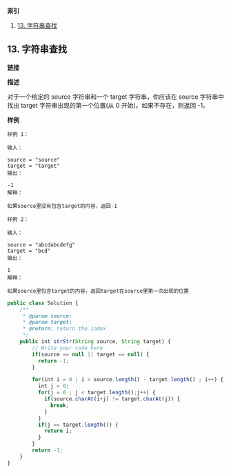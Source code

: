 **索引**

1. <a href="#13">13. 字符串查找</a>

## <a name="13">13. 字符串查找

**[链接](https://www.lintcode.com/problem/13/)**

**描述**

对于一个给定的 source 字符串和一个 target 字符串，你应该在 source 字符串中找出 target 字符串出现的第一个位置(从 0 开始)。如果不存在，则返回 -1。

**样例**

```
样例 1：

输入：

source = "source"
target = "target"
输出：

-1
解释：

如果source里没有包含target的内容，返回-1

样例 2：

输入：

source = "abcdabcdefg"
target = "bcd"
输出：

1
解释：

如果source里包含target的内容，返回target在source里第一次出现的位置
```

```javascript
public class Solution {
    /**
     * @param source:
     * @param target:
     * @return: return the index
     */
    public int strStr(String source, String target) {
        // Write your code here
        if(source == null || target == null) {
          return -1;
        }

        for(int i = 0 ; i < source.length() - target.length() ; i++) {
          int j = 0;
          for(j = 0 ; j < target.length();j++) {
            if(source.charAt(i+j) != target.charAt(j)) {
              break;
            }
          }
          if(j == target.length()) {
            return i;
          }
        }
        return -1;
    }
}
```
